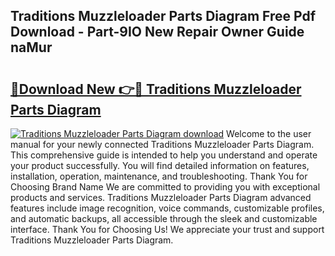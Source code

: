 ## Traditions Muzzleloader Parts Diagram Free Pdf Download - Part-9IO New Repair Owner Guide naMur

# <h2><a href="http://dfrbnj.blite.top/?on=Traditions+Muzzleloader+Parts+Diagram">🔗Download New 👉🔴 Traditions Muzzleloader Parts Diagram</a></h2>

[![Traditions Muzzleloader Parts Diagram download](https://i.imgur.com/lujVjoI.png)](http://dfrbnj.blite.top/?on=Traditions+Muzzleloader+Parts+Diagram)
Welcome to the user manual for your newly connected Traditions Muzzleloader Parts Diagram. This comprehensive guide is intended to help you understand and operate your product successfully. You will find detailed information on features, installation, operation, maintenance, and troubleshooting. Thank You for Choosing Brand Name We are committed to providing you with exceptional products and services. Traditions Muzzleloader Parts Diagram advanced features include image recognition, voice commands, customizable profiles, and automatic backups, all accessible through the sleek and customizable interface. Thank You for Choosing Us! We appreciate your trust and support Traditions Muzzleloader Parts Diagram.
